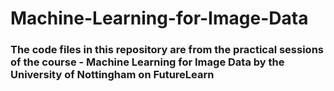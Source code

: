 # Machine-Learning-for-Image-Data

### The code files in this repository are from the practical sessions of the course - Machine Learning for Image Data by the University of Nottingham on FutureLearn
